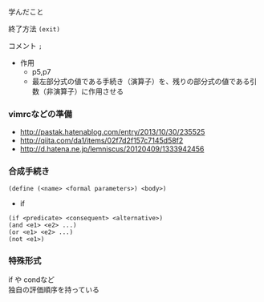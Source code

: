 学んだこと

終了方法
`(exit)`

コメント
`;`

* 作用
  * p5,p7
  * 最左部分式の値である手続き（演算子）を、残りの部分式の値である引数（非演算子）に作用させる

### vimrcなどの準備

* http://pastak.hatenablog.com/entry/2013/10/30/235525
* http://qiita.com/da1/items/02f7d2f157c7145d58f2
* http://d.hatena.ne.jp/lemniscus/20120409/1333942456

### 合成手続き

```
(define (<name> <formal parameters>) <body>)
```

* if

```
(if <predicate> <consequent> <alternative>)
(and <e1> <e2> ...)
(or <e1> <e2> ...)
(not <e1>)
```

### 特殊形式

if や condなど  
独自の評価順序を持っている  
